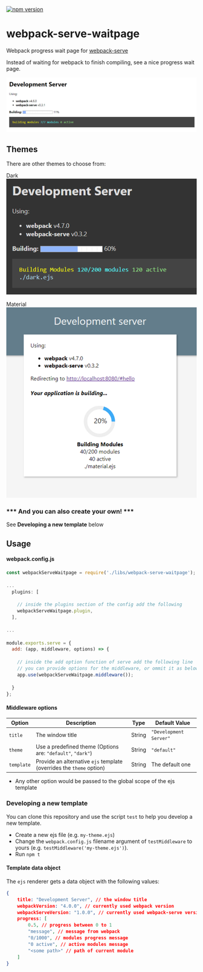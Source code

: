 [![npm version](https://badge.fury.io/js/webpack-serve-waitpage.svg)](https://badge.fury.io/js/webpack-serve-waitpage)

# webpack-serve-waitpage
Webpack progress wait page for [webpack-serve](https://github.com/webpack-contrib/webpack-serve)

Instead of waiting for webpack to finish compiling, see a nice progress wait page.

![screenshot](screenshot.png)

## Themes

There are other themes to choose from:

Dark
![Dark](screenshot3.png)

Material
![Material](screenshot2.png)

### *** And you can also create your own! ***
See **Developing a new template** below

## Usage

#### webpack.config.js
```js
const webpackServeWaitpage = require('./libs/webpack-serve-waitpage');

...
  plugins: [

    // inside the plugins section of the config add the following
    webpackServeWaitpage.plugin,
  ],

...

module.exports.serve = {
  add: (app, middleware, options) => {

    // inside the add option function of serve add the following line
    // you can provide options for the middleware, or ommit it as below:
    app.use(webpackServeWaitpage.middleware());

  }
};

```

#### Middleware options

| Option |Description|Type|Default Value|
|--------|-----------|----|-------------|
|`title`|The window title|String|`"Development Server"`|
|`theme`|Use a predefined theme (Options are: `"default"`, `"dark"`)|String|`"default"`|
|`template`|Provide an alternative `ejs` template (overrides the `theme` option)|String|The default one|

* Any other option would be passed to the global scope of the ejs template

### Developing a new template

You can clone this repository and use the script `test` to help you develop a new template.
- Create a new ejs file (e.g. `my-theme.ejs`)
- Change the `webpack.config.js` filename argument of `testMiddleware` to yours (e.g. `testMiddleware('my-theme.ejs')`).
- Run `npm t`

#### Template data object

The `ejs` renderer gets a data object with the following values:
```json
{
    title: "Development Server", // the window title
    webpackVersion: "4.0.0", // currently used webpack version
    webpackServeVersion: "1.0.0", // currently used webpack-serve version
    progress: [
        0.5, // progress between 0 to 1
        "message", // message from webpack
        "0/1000", // modules progress message
        "0 active", // active modules message
        "<some path>" // path of current module
    ]
}
```

